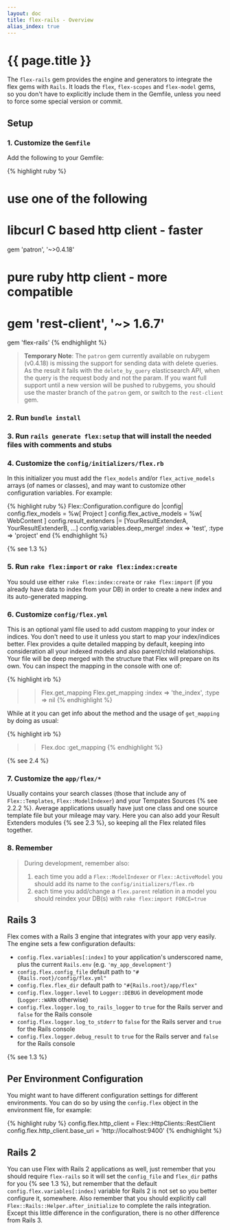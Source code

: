 ```yaml
---
layout: doc
title: flex-rails - Overview
alias_index: true
---
```


# {{ page.title }}

The `flex-rails` gem provides the engine and generators to integrate the flex gems with `Rails`. It loads the `flex`, `flex-scopes` and `flex-model` gems, so you don't have to explicitly include them in the Gemfile, unless you need to force some special version or commit.

## Setup

### 1. Customize the `Gemfile`

Add the following to your Gemfile:

{% highlight ruby %}
# use one of the following
# libcurl C based http client - faster
gem 'patron', '~>0.4.18'
# pure ruby http client - more compatible
# gem 'rest-client', '~> 1.6.7'
gem 'flex-rails'
{% endhighlight %}

> __Temporary Note__: The `patron` gem currently available on rubygem (v0.4.18) is missing the support for sending data with delete queries. As the result it fails with the `delete_by_query` elasticsearch API, when the query is the request body and not the param. If you want full support until a new version will be pushed to rubygems, you should use the master branch of the `patron` gem, or switch to the `rest-client` gem.

### 2. Run `bundle install`

### 3. Run `rails generate flex:setup` that will install the needed files with comments and stubs

### 4. Customize the `config/initializers/flex.rb`

In this initializer you must add the `flex_models` and/or `flex_active_models` arrays (of names or classes), and may want to customize other configuration variables. For example:

{% highlight ruby %}
Flex::Configuration.configure do |config|
  config.flex_models = %w[ Project ]
  config.flex_active_models = %w[ WebContent ]
  config.result_extenders |= [YourResultExtenderA, YourResultExtenderB, ...]
  config.variables.deep_merge! :index => 'test',
                               :type  => 'project'
end
{% endhighlight %}

{% see 1.3 %}

### 5. Run `rake flex:import` or `rake flex:index:create`

You sould use either `rake flex:index:create` or `rake flex:import` (if you already have data to index from your DB) in order to create a new index and its auto-generated mapping.

### 6. Customize `config/flex.yml`

This is an optional yaml file used to add custom mapping to your index or indices. You don't need to use it unless you start to map your index/indices better. Flex provides a quite detailed mapping by default, keeping into consideration all your indexed models and also parent/child relationships. Your file will be deep merged with the structure that Flex will prepare on its own. You can inspect the mapping in the console with one of:

{% highlight irb %}
>> Flex.get_mapping
>> Flex.get_mapping :index => 'the_index', :type => nil
{% endhighlight %}


While at it you can get info about the method and the usage of `get_mapping` by doing as usual:

{% highlight irb %}
>> Flex.doc :get_mapping
{% endhighlight %}

{% see 2.4 %}

### 7. Customize the `app/flex/*`

Usually contains your search classes (those that include any of `Flex::Templates`, `Flex::ModelIndexer`) and your Tempates Sources {% see 2.2.2 %}. Average applications usually have just one class and one source template file but your mileage may vary. Here you can also add your Result Extenders modules {% see 2.3 %}, so keeping all the Flex related files together.

### 8. Remember

> During development, remember also:
>
> 1. each time you add a `Flex::ModelIndexer` or `Flex::ActiveModel` you should add its name to the `config/initializers/flex.rb`
> 2. each time you add/change a `flex.parent` relation in a model you should reindex your DB(s) with `rake flex:import FORCE=true`

## Rails 3

Flex comes with a Rails 3 engine that integrates with your app very easily. The engine sets a few configuration defaults:

 * `config.flex.variables[:index]` to your application's underscored name, plus the current `Rails.env` (e.g. `'my_app_development'`)
 * `config.flex.config_file` default path to `"#{Rails.root}/config/flex.yml"`
 * `config.flex.flex_dir` default path to `"#{Rails.root}/app/flex"`
 * `config.flex.logger.level` to `Logger::DEBUG` in development mode (`Logger::WARN` otherwise)
 * `config.flex.logger.log_to_rails_logger` to `true` for the Rails server and `false` for the Rails console
 * `config.flex.logger.log_to_stderr` to `false` for the Rails server and `true` for the Rails console
 * `config.flex.logger.debug_result` to `true` for the Rails server and `false` for the Rails console

{% see 1.3 %}

## Per Environment Configuration

You might want to have different configuration settings for different environments. You can do so by using the `config.flex` object in the environment file, for example:

{% highlight ruby %}
config.flex.http_client          = Flex::HttpClients::RestClient
config.flex.http_client.base_uri = 'http://localhost:9400'
{% endhighlight %}

## Rails 2

You can use Flex with Rails 2 applications as well, just remember that you should require `flex-rails` so it will set the `config_file` and `flex_dir` paths for you {% see 1.3 %}, but remember that the default `config.flex.variables[:index]` variable for Rails 2 is not set so you better configure it, somewhere. Also remember that you should explicitly call `Flex::Rails::Helper.after_initialize` to complete the rails integration. Except this little difference in the configuration, there is no other difference from Rails 3.

